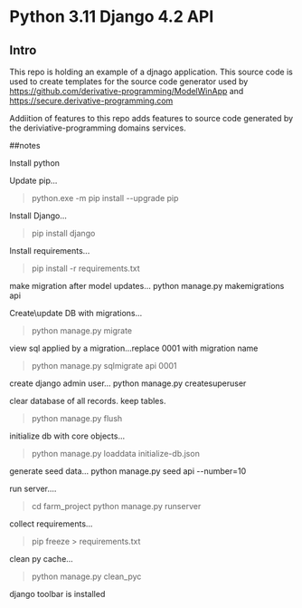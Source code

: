 # Python 3.11 Django 4.2 API

## Intro

This repo is holding an example of a djnago application. This source code is used to create templates for the source code generator used by  https://github.com/derivative-programming/ModelWinApp and https://secure.derivative-programming.com

Addiition of features to this repo adds features to source code generated by the deriviative-programming domains services.


##notes

Install python

Update pip...
>python.exe -m pip install --upgrade pip

Install Django...
>pip install django

Install requirements...
>pip install -r requirements.txt

make migration after model updates...
python manage.py makemigrations api

Create\update DB with migrations...
>python manage.py migrate

view sql applied by a migration...replace 0001 with migration name
>python manage.py sqlmigrate api 0001


create django admin user...
python manage.py createsuperuser

clear database of all records. keep tables.
>python manage.py flush

initialize db with core objects...
>python manage.py loaddata initialize-db.json

generate seed data...
python manage.py seed api --number=10

run server....
>cd farm_project
>python manage.py runserver

collect requirements...
>pip freeze > requirements.txt

clean py cache...
>python manage.py clean_pyc


django toolbar is installed